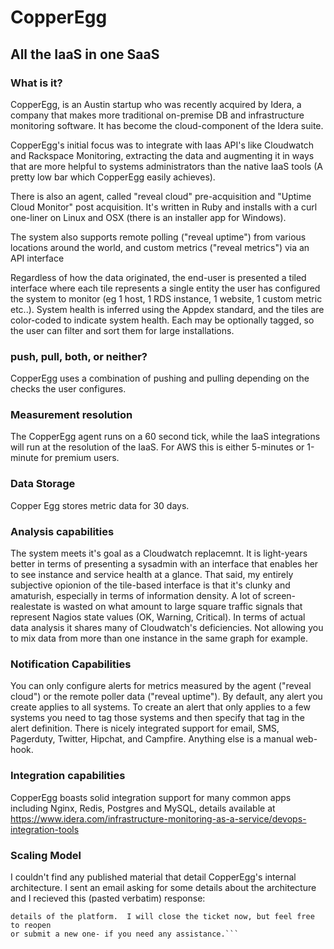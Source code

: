 # CopperEgg

## All the IaaS in one SaaS

### What is it? 
CopperEgg, is an Austin startup who was recently acquired by Idera, a company
that makes more traditional on-premise DB and infrastructure monitoring
software. It has become the cloud-component of the Idera suite.

CopperEgg's initial focus was to integrate with Iaas API's like Cloudwatch and
Rackspace Monitoring, extracting the data and augmenting it in ways that are
more helpful to systems administrators than the native IaaS tools (A pretty low
bar which CopperEgg easily achieves).

There is also an agent, called "reveal cloud" pre-acquisition and "Uptime
Cloud Monitor" post acquisition. It's written in Ruby and installs with a curl
one-liner on Linux and OSX (there is an installer app for Windows). 

The system also supports remote polling ("reveal uptime") from various locations
around the world, and custom metrics ("reveal metrics") via an API interface 

Regardless of how the data originated, the end-user is presented a tiled
interface where each tile represents a single entity the user has configured
the system to monitor (eg 1 host, 1 RDS instance, 1 website, 1 custom metric
etc..). System health is inferred using the Appdex standard, and the tiles are
color-coded to indicate system health. Each may be optionally tagged, so the
user can filter and sort them for large installations.

### push, pull, both, or neither?
CopperEgg uses a combination of pushing and pulling depending on the checks the
user configures. 

### Measurement resolution 
The CopperEgg agent runs on a 60 second tick, while the IaaS integrations will
run at the resolution of the IaaS. For AWS this is either 5-minutes or 1-minute
for premium users.

### Data Storage 
Copper Egg stores metric data for 30 days. 

### Analysis capabilities
The system meets it's goal as a Cloudwatch replacemnt. It is light-years better
in terms of presenting a sysadmin with an interface that enables her to see
instance and service health at a glance. That said, my entirely subjective
opionion of the tile-based interface is that it's clunky and amaturish,
especially in terms of information density. A lot of screen-realestate is
wasted on what amount to large square traffic signals that represent Nagios
state values (OK, Warning, Critical). In terms of actual data analysis it
shares many of Cloudwatch's deficiencies. Not allowing you to mix data from
more than one instance in the same graph for example.

### Notification Capabilities
You can only configure alerts for metrics measured by the agent ("reveal
cloud") or the remote poller data ("reveal uptime"). By default, any alert you
create applies to all systems. To create an alert that only applies to a few
systems you need to tag those systems and then specify that tag in the alert
definition. There is nicely integrated support for email, SMS, Pagerduty,
Twitter, Hipchat, and Campfire. Anything else is a manual web-hook. 

### Integration capabilities
CopperEgg boasts solid integration support for many common apps including Nginx,
Redis, Postgres and MySQL, details available at
https://www.idera.com/infrastructure-monitoring-as-a-service/devops-integration-tools

### Scaling Model
I couldn't find any published material that detail CopperEgg's internal
architecture. I sent an email asking for some details about the architecture
and I recieved this (pasted verbatim) response: 

```As per policy restrictions we are not allowed to disclose the architectural
details of the platform.  I will close the ticket now, but feel free to reopen
or submit a new one- if you need any assistance.```

